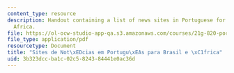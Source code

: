 ```yaml
---
content_type: resource
description: Handout containing a list of news sites in Portuguese for Brazil and
  Africa.
file: https://ol-ocw-studio-app-qa.s3.amazonaws.com/courses/21g-820-portuguese-advanced-conversation-and-composition-fall-2014/3b323dccba1c02c5824384441e0ac36d_MIT21G_820F14_News_sites.pdf
file_type: application/pdf
resourcetype: Document
title: "Sites de Not\xEDcias em Portugu\xEAs para Brasil e \xC1frica"
uid: 3b323dcc-ba1c-02c5-8243-84441e0ac36d
---
```

